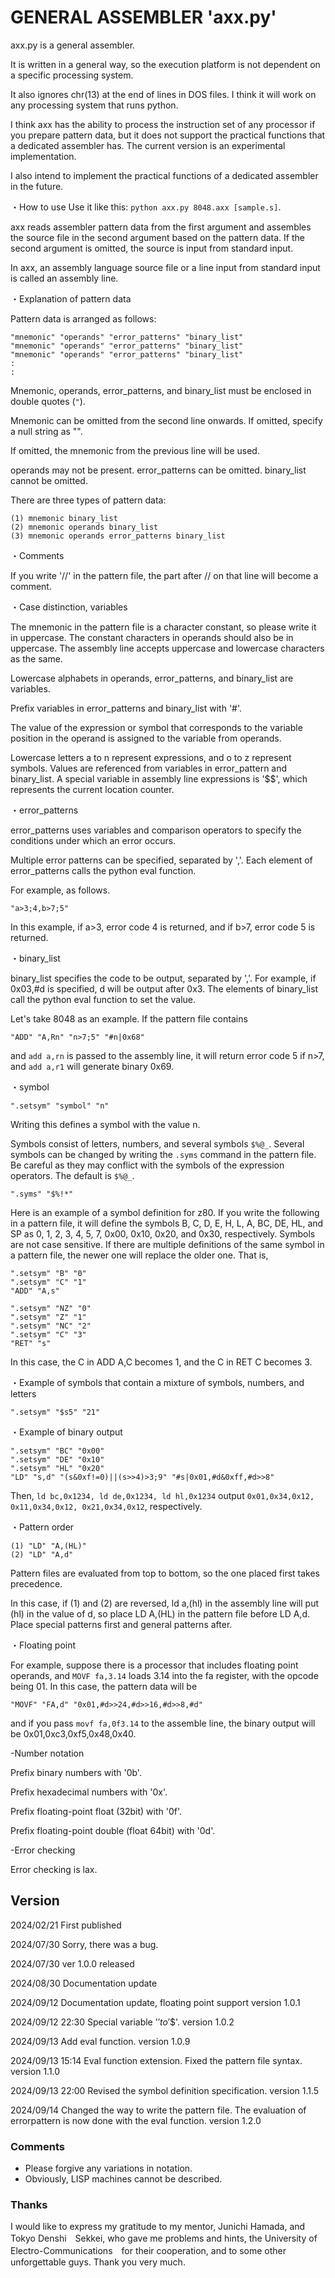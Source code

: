 # GENERAL ASSEMBLER 'axx.py'

axx.py is a general assembler.

It is written in a general way, so the execution platform is not dependent on a specific processing system.

It also ignores chr(13) at the end of lines in DOS files. I think it will work on any processing system that runs python.

I think axx has the ability to process the instruction set of any processor if you prepare pattern data, but it does not support the practical functions that a dedicated assembler has. The current version is an experimental implementation. 

I also intend to implement the practical functions of a dedicated assembler in the future.

・How to use
Use it like this: `python axx.py 8048.axx [sample.s]`.

axx reads assembler pattern data from the first argument and assembles the source file in the second argument based on the pattern data. If the second argument is omitted, the source is input from standard input.

In axx, an assembly language source file or a line input from standard input is called an assembly line.

・Explanation of pattern data

Pattern data is arranged as follows:

```
"mnemonic" "operands" "error_patterns" "binary_list"
"mnemonic" "operands" "error_patterns" "binary_list"
"mnemonic" "operands" "error_patterns" "binary_list"
:
:
```

Mnemonic, operands, error_patterns, and binary_list must be enclosed in double quotes (`"`).

Mnemonic can be omitted from the second line onwards. If omitted, specify a null string as "".

If omitted, the mnemonic from the previous line will be used.

operands may not be present. error_patterns can be omitted. binary_list cannot be omitted.

There are three types of pattern data:

```
(1) mnemonic binary_list
(2) mnemonic operands binary_list
(3) mnemonic operands error_patterns binary_list
```

・Comments

If you write '//' in the pattern file, the part after // on that line will become a comment.

・Case distinction, variables

The mnemonic in the pattern file is a character constant, so please write it in uppercase. The constant characters in operands should also be in uppercase. The assembly line accepts uppercase and lowercase characters as the same.

Lowercase alphabets in operands, error_patterns, and binary_list are variables.

Prefix variables in error_patterns and binary_list with '#'.

The value of the expression or symbol that corresponds to the variable position in the operand is assigned to the variable from operands.

Lowercase letters a to n represent expressions, and o to z represent symbols. Values ​​are referenced from variables in error_pattern and binary_list. A special variable in assembly line expressions is '$$', which represents the current location counter.

・error_patterns

error_patterns uses variables and comparison operators to specify the conditions under which an error occurs.

Multiple error patterns can be specified, separated by ','. Each element of error_patterns calls the python eval function.

For example, as follows.

```
"a>3;4,b>7;5"
```
In this example, if a>3, error code 4 is returned, and if b>7, error code 5 is returned.

・binary_list

binary_list specifies the code to be output, separated by ','. For example, if 0x03,#d is specified, d will be output after 0x3. The elements of binary_list call the python eval function to set the value.

Let's take 8048 as an example. If the pattern file contains

```
"ADD" "A,Rn" "n>7;5" "#n|0x68"
```
and `add a,rn` is passed to the assembly line, it will return error code 5 if n>7, and `add a,r1` will generate binary 0x69.

・symbol

```
".setsym" "symbol" "n"
```

Writing this defines a symbol with the value n.

Symbols consist of letters, numbers, and several symbols `$%@_`. Several symbols can be changed by writing the `.syms` command in the pattern file. Be careful as they may conflict with the symbols of the expression operators. The default is `$%@_`.

```
".syms" "$%!*"
```

Here is an example of a symbol definition for z80. If you write the following in a pattern file, it will define the symbols B, C, D, E, H, L, A, BC, DE, HL, and SP as 0, 1, 2, 3, 4, 5, 7, 0x00, 0x10, 0x20, and 0x30, respectively. Symbols are not case sensitive. If there are multiple definitions of the same symbol in a pattern file, the newer one will replace the older one. That is,

```
".setsym" "B" "0"
".setsym" "C" "1"
"ADD" "A,s"

".setsym" "NZ" "0"
".setsym" "Z" "1"
".setsym" "NC" "2"
".setsym" "C" "3"
"RET" "s"
```
In this case, the C in ADD A,C becomes 1, and the C in RET C becomes 3.

・Example of symbols that contain a mixture of symbols, numbers, and letters

```
".setsym" "$s5" "21"
```

・Example of binary output

```
".setsym" "BC" "0x00"
".setsym" "DE" "0x10"
".setsym" "HL" "0x20"
"LD" "s,d" "(s&0xf!=0)||(s>>4)>3;9" "#s|0x01,#d&0xff,#d>>8"
```
Then, `ld bc,0x1234, ld de,0x1234, ld hl,0x1234` output `0x01,0x34,0x12, 0x11,0x34,0x12, 0x21,0x34,0x12`, respectively.

・Pattern order

```
(1) "LD" "A,(HL)"
(2) "LD" "A,d"
```

Pattern files are evaluated from top to bottom, so the one placed first takes precedence.

In this case, if (1) and (2) are reversed, ld a,(hl) in the assembly line will put (hl) in the value of d, so place LD A,(HL) in the pattern file before LD A,d. Place special patterns first and general patterns after.

・Floating point

For example, suppose there is a processor that includes floating point operands, and `MOVF fa,3.14` loads 3.14 into the fa register, with the opcode being 01. In this case, the pattern data will be

```
"MOVF" "FA,d" "0x01,#d>>24,#d>>16,#d>>8,#d"
```

and if you pass `movf fa,0f3.14` to the assemble line, the binary output will be 0x01,0xc3,0xf5,0x48,0x40.

-Number notation

Prefix binary numbers with '0b'.

Prefix hexadecimal numbers with '0x'.

Prefix floating-point float (32bit) with '0f'.

Prefix floating-point double (float 64bit) with '0d'.

-Error checking

Error checking is lax.

## Version

2024/02/21 First published

2024/07/30 Sorry, there was a bug.

2024/07/30 ver 1.0.0 released

2024/08/30 Documentation update

2024/09/12 Documentation update, floating point support version 1.0.1

2024/09/12 22:30 Special variable '$' to '$$'. version 1.0.2

2024/09/13 Add eval function. version 1.0.9

2024/09/13 15:14 Eval function extension. Fixed the pattern file syntax. version 1.1.0

2024/09/13 22:00 Revised the symbol definition specification. version 1.1.5

2024/09/14 Changed the way to write the pattern file. The evaluation of errorpattern is now done with the eval function. version 1.2.0

### Comments

- Please forgive any variations in notation.
- Obviously, LISP machines cannot be described.

### Thanks

I would like to express my gratitude to my mentor, Junichi Hamada, and Tokyo Denshi　Sekkei, who gave me problems and hints, the University of Electro-Communications　for their cooperation, and to some other unforgettable guys.
Thank you very much.
